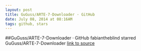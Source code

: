 ```yaml
---
layout: post
title: GuGuss/ARTE-7-Downloader · GitHub
date: July 08, 2014 at 08:16AM
tags: github, stars
---
```

##GuGuss/ARTE-7-Downloader · GitHub
fabiantheblind starred GuGuss/ARTE-7-Downloader
[link to source](http://ift.tt/1sqwOzc) 
